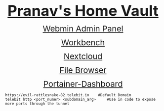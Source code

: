 <p style="text-align:center"><span style="font-size:48px"><u><strong>Pranav&#39;s Home Vault</strong></u></span></p>

<p style="text-align:center"><span style="font-size:26px"><a href="https://webmin.evil-rattlesnake-82.telebit.io/">Webmin Admin Panel</a></span></p>

<p style="text-align:center"><span style="font-size:26px"><a href="https://workbench.evil-rattlesnake-82.telebit.io/">Workbench</a></span></p>

<p style="text-align:center"><span style="font-size:26px"><a href="https://nextcloud.evil-rattlesnake-82.telebit.io/">Nextcloud</a></span></p>

<p style="text-align:center"><span style="font-size:26px"><a href="https://files.evil-rattlesnake-82.telebit.io/">File Browser</a></span></p>

<p style="text-align:center"><span style="font-size:26px"><a href="https://portainer.evil-rattlesnake-82.telebit.io/">Portainer-Dashboard</a></span></p>
<pre>
<code class="language-bash">https://evil-rattlesnake-82.telebit.io    #Default Domain
telebit http &lt;port_numer&gt; &lt;subdomain_arg&gt;     #Use in code to expose more ports through the tunnel</code></pre>
